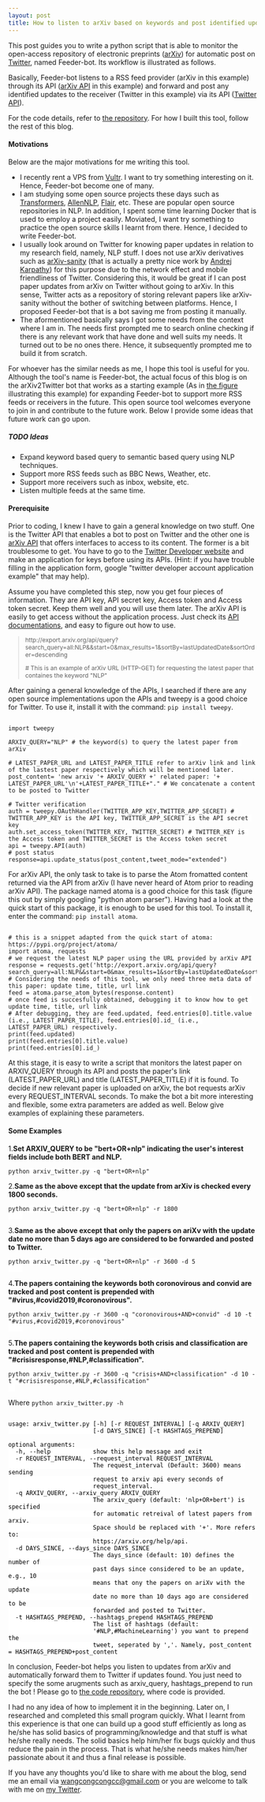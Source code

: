 ```yaml
---
layout: post
title: How to listen to arXiv based on keywords and post identified updates to Twitter?
---
```


This post guides you to write a python script that is able to monitor the open-access repository of electronic preprints ([arXiv](https://arxiv.org/)) for automatic post on [Twitter](https://twitter.com/home), named Feeder-bot. Its workflow is illustrated as follows.

<object id="workflow" data="{{ site.baseurl }}/images/feeder-bot-arxiv-twitter/feeder-bot-arxiv-twitter.svg" type="image/svg+xml">
</object>

Basically, Feeder-bot listens to a RSS feed provider (arXiv in this example) through its API ([arXiv API](https://arxiv.org/help/api) in this example) and forward and post any identified updates to the receiver (Twitter in this example) via its API ([Twitter API](https://developer.twitter.com/en/docs)).

For the code details, refer to [the repository](https://github.com/wangcongcong123/Feeder-bot). For how I built this tool, follow the rest of this blog.


#### Motivations

Below are the major motivations for me writing this tool.

- I recently rent a VPS from [Vultr](https://www.vultr.com/). I want to try something interesting on it. Hence, Feeder-bot become one of many.
- I am studying some open source projects these days such as [Transformers](https://github.com/huggingface/transformers), [AllenNLP](https://github.com/allenai/allennlp), [Flair](https://github.com/flairNLP/flair), etc. These are popular open source repositories in NLP. In addition, I spent some time learning Docker that is used to employ a project easily. Moviated, I want try something to practice the open source skills I learnt from there. Hence, I decided to write Feeder-bot.
- I usually look around on Twitter for knowing paper updates in relation to my research field, namely, NLP stuff. I does not use arXiv derivatives such as [arXiv-sanity](https://www.arxiv-sanity.com/) (that is actually a pretty nice work by [Andrej Karpathy](https://twitter.com/karpathy)) for this purpose due to the network effect and mobile friendliness of Twitter. Considering this, it would be great if I can post paper updates from arXiv on Twitter without going to arXiv. In this sense, Twitter acts as a repository of storing relevant papers like arXiv-sanity without the bother of switching between platforms. Hence, I proposed Feeder-bot that is a bot saving me from posting it manually.
- The aformentioned basically says I got some needs from the context where I am in. The needs first prompted me to search online checking if there is any relevant work that have done and well suits my needs. It turned out to be no ones there. Hence, it subsequently prompted me to build it from scratch.

For whoever has the similar needs as me, I hope this tool is useful for you. Although the tool's name is Feeder-bot, the actual focus of this blog is on the arXiv2Twitter bot that works as a starting example (As in <a href="#workflow">the figure</a> illustrating this example) for expanding Feeder-bot to support more RSS feeds or receivers in the future. This open source tool welcomes everyone to join in and contribute to the future work. Below I provide some ideas that future work can go upon. 


##### TODO Ideas

- Expand keyword based query to semantic based query using NLP techniques.
- Support more RSS feeds such as BBC News, Weather, etc.
- Support more receivers such as inbox, website, etc.
- Listen multiple feeds at the same time.

#### Prerequisite

Prior to coding, I knew I have to gain a general knowledge on two stuff. One is the Twitter API that enables a bot to post on Twitter and the other one is [arXiv API](https://arxiv.org/help/api) that offers interfaces to access to its content. The former is a bit troublesome to get. You have to go to the [Twitter Developer website](https://developer.twitter.com/) and make an application for keys before using its APIs. (Hint: if you have trouble filling in the application form, google "twitter developer account application example" that may help). 

Assume you have completed this step, now you get four pieces of information. They are API key, API secret key, Access token and Access token secret. Keep them well and you will use them later. The arXiv API is easily to get access without the application process. Just check its [API documentations](https://arxiv.org/help/api/user-manual), and easy to figure out how to use. 

<blockquote style="font-size: 12px" id="arxiv-request-url">
http://export.arxiv.org/api/query?search_query=all:NLP&&start=0&max_results=1&sortBy=lastUpdatedDate&sortOrder=descending
<p># This is an example of arXiv URL (HTTP-GET) for requesting the latest paper that containes the keyword "NLP"</p>
</blockquote>

After gaining a general knowledge of the APIs, I searched if there are any open source implementations upon the APIs and tweepy is a good choice for Twitter. To use it, install it with the command: `pip install tweepy`.


<pre><code class="language-python" style="background: #fff">
import tweepy

ARXIV_QUERY="NLP" # the keyword(s) to query the latest paper from arXiv 

# LATEST_PAPER_URL and LATEST_PAPER_TITLE refer to arXiv link and link of the lastest paper respectively which will be mentioned later.
post_content= 'new arxiv '+ ARXIV_QUERY +' related paper: '+ LATEST_PAPER_URL'\n'+LATEST_PAPER_TITLE+"." # We concatenate a content to be posted to Twitter

# Twitter verification
auth = tweepy.OAuthHandler(TWITTER_APP_KEY,TWITTER_APP_SECRET) # TWITTER_APP_KEY is the API key, TWITTER_APP_SECRET is the API secret key
auth.set_access_token(TWITTER_KEY, TWITTER_SECRET) # TWITTER_KEY is the Access token and TWITTER_SECRET is the Access token secret
api = tweepy.API(auth)
# post status
response=api.update_status(post_content,tweet_mode="extended")
</code></pre>

 For arXiv API, the only task to take is to parse the Atom fromatted content returned via the API from arXiv (I have never heard of Atom prior to reading arXiv API). The package named atoma is a good choice for this task (figure this out by simply googling "python atom parser"). Having had a look at the quick start of this package, it is enough to be used for this tool. To install it, enter the command: `pip install atoma`.

<pre><code class="language-python" style="background: #fff">
# this is a snippet adapted from the quick start of atoma: https://pypi.org/project/atoma/
import atoma, requests
# we request the latest NLP paper using the URL provided by arXiv API
response = requests.get('http://export.arxiv.org/api/query?search_query=all:NLP&&start=0&max_results=1&sortBy=lastUpdatedDate&sortOrder=descending') 
# Considering the needs of this tool, we only need three meta data of this paper: update time, title, url link
feed = atoma.parse_atom_bytes(response.content)
# once feed is succesfully obtained, debugging it to know how to get update time, title, url link
# After debugging, they are feed.updated, feed.entries[0].title.value (i.e., LATEST_PAPER_TITLE), feed.entries[0].id_ (i.e., LATEST_PAPER_URL) respectively.
print(feed.updated)
print(feed.entries[0].title.value)
print(feed.entries[0].id_)
</code></pre>

At this stage, it is easy to write a script that monitors the latest paper on ARXIV_QUERY through its API and posts the paper's link (LATEST_PAPER_URL) and title (LATEST_PAPER_TITLE) if it is found. To decide if new relevant paper is uploaded on arXiv, the bot requests arXiv every REQUEST_INTERVAL seconds. To make the bot a bit more interesting and flexible, some extra parameters are added as well. Below give examples of explaining these parameters.

#### Some Examples

1.**Set ARXIV_QUERY to be "bert+OR+nlp" indicating the user's interest fields include both BERT and NLP.**
<pre><code class="language-python" style="background: #fff">python arxiv_twitter.py -q "bert+OR+nlp"
</code></pre>

2.**Same as the above except that the update from arXiv is checked every 1800 seconds.**
<pre><code class="language-python" style="background: #fff">python arxiv_twitter.py -q "bert+OR+nlp" -r 1800
	</code></pre>


3.**Same as the above except that only the papers on ariXv with the update date no more than 5 days ago are considered to be forwarded and posted to Twitter.**
<pre><code class="language-python" style="background: #fff">python arxiv_twitter.py -q "bert+OR+nlp" -r 3600 -d 5
	</code></pre>

4.**The papers containing the keywords both coronovirous and convid are tracked and post content is prepended with "#virus,#covid2019,#coronovirous".**
<pre><code class="language-python" style="background: #fff">python arxiv_twitter.py -r 3600 -q "coronovirous+AND+convid" -d 10 -t "#virus,#covid2019,#coronovirous"
	</code></pre>

5.**The papers containing the keywords both crisis and classification are tracked and post content is prepended with "#crisisresponse,#NLP,#classification".**
<pre><code class="language-python" style="background: #fff">python arxiv_twitter.py -r 3600 -q "crisis+AND+classification" -d 10 -t "#crisisresponse,#NLP,#classification"
  </code></pre>



Where `python arxiv_twitter.py -h`

<pre><code class="plaintext" style="color: #000;background: #fff">
usage: arxiv_twitter.py [-h] [-r REQUEST_INTERVAL] [-q ARXIV_QUERY]
                        [-d DAYS_SINCE] [-t HASHTAGS_PREPEND]

optional arguments:
  -h, --help            show this help message and exit
  -r REQUEST_INTERVAL, --request_interval REQUEST_INTERVAL
                        The request_interval (Default: 3600) means sending
                        request to arxiv api every seconds of
                        request_interval.
  -q ARXIV_QUERY, --arxiv_query ARXIV_QUERY
                        The arxiv_query (default: 'nlp+OR+bert') is specified
                        for automatic retreival of latest papers from arxiv.
                        Space should be replaced with '+'. More refers to:
                        https://arxiv.org/help/api.
  -d DAYS_SINCE, --days_since DAYS_SINCE
                        The days_since (default: 10) defines the number of
                        past days since considered to be an update, e.g., 10
                        means that ony the papers on ariXv with the update
                        date no more than 10 days ago are considered to be
                        forwarded and posted to Twitter.
  -t HASHTAGS_PREPEND, --hashtags_prepend HASHTAGS_PREPEND
                        The list of hashtags (default:
                        '#NLP,#MachineLearning') you want to prepend the
                        tweet, seperated by ','. Namely, post_content = HASHTAGS_PREPEND+post_content
</code></pre>


In conclusion, Feeder-bot helps you listen to updates from arXiv and automatically forward them to Twitter if updates found. You just need to specify the some arugments such as arxiv_query, hashtags_prepend to run the bot !
Please go to [the code repository](https://github.com/wangcongcong123/Feeder-bot), where code is provided.

I had no any idea of how to implement it in the beginning. Later on, I researched and completed this small program quickly. What I learnt from this experience is that one can build up a good stuff efficiently as long as he/she has solid basics of programming/knowledge and that stuff is what he/she really needs. The solid basics help him/her fix bugs quickly and thus reduce the pain in the process. That is what he/she needs makes him/her passionate about it and thus a final release is possible. 
<!-- What motivated me to write this blog is not the bot itself, but the high-level consistent patterns of completing things likewise. -->

If you have any thoughts you'd like to share with me about the blog, send me an email via [wangcongcongcc@gmail.com](mailto:wangcongcongcc@gmail.com) or you are welcome to talk with me on [my Twitter](https://twitter.com/WangcongcongCC).

<!-- <div class="form-group">
  <label for="comment">Comment:</label>
  <textarea class="form-control" rows="5" id="comment"></textarea>
</div>

<button type="button" class="btn btn-primary btn-sm">Submit</button> -->